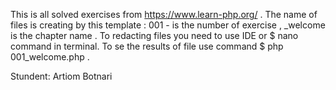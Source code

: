 This is all solved exercises from https://www.learn-php.org/ .
The name of files is creating by this template :
001 - is the number of exercise , _welcome is the chapter name .
To redacting files you need to use IDE or  $ nano command in terminal.
To se the results of file use command $ php 001_welcome.php .

Stundent: Artiom Botnari
